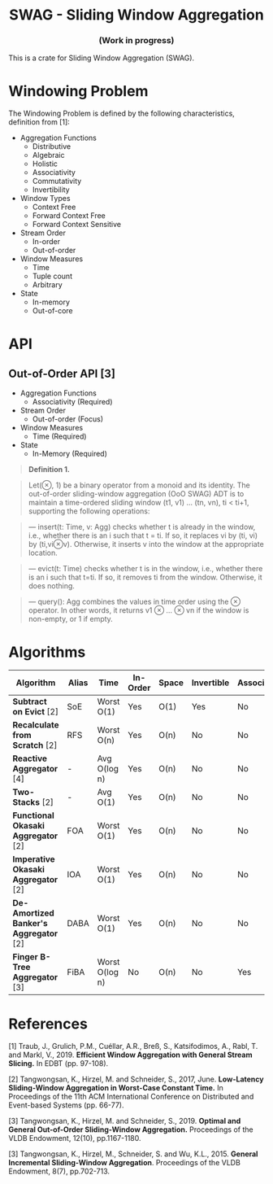 <h1 align="center">SWAG - Sliding Window Aggregation</h1>
<h3 align="center">(Work in progress)</h3>

This is a crate for Sliding Window Aggregation (SWAG).

# Windowing Problem

The Windowing Problem is defined by the following characteristics, definition from [1]:

* Aggregation Functions
  * Distributive
  * Algebraic
  * Holistic
  * Associativity
  * Commutativity
  * Invertibility
* Window Types
  * Context Free
  * Forward Context Free
  * Forward Context Sensitive
* Stream Order
  * In-order
  * Out-of-order
* Window Measures
  * Time
  * Tuple count
  * Arbitrary
* State
  * In-memory
  * Out-of-core

# API

## Out-of-Order API [3]

* Aggregation Functions
  * Associativity (Required)
* Stream Order
  * Out-of-order (Focus)
* Window Measures
  * Time (Required)
* State
  * In-Memory (Required)

> **Definition 1.**

> Let(⊗, 1) be a binary operator from a monoid and its identity. The out-of-order sliding-window aggregation (OoO SWAG) ADT is to maintain a time-ordered sliding window (t1, v1) … (tn, vn), ti < ti+1, supporting the following operations:

> — insert(t: Time, v: Agg) checks whether t is already in the window, i.e., whether there is an i such that t = ti. If so, it replaces vi by (ti, vi) by (ti,vi⊗v). Otherwise, it inserts v into the window at the appropriate location.

> — evict(t: Time) checks whether t is in the window, i.e., whether there is an i such that t=ti. If so, it removes ti from the window. Otherwise, it does nothing.

> — query(): Agg combines the values in time order using the ⊗ operator. In other words, it returns v1 ⊗ … ⊗ vn if the window is non-empty, or 1 if empty.

# Algorithms

| Algorithm                             | Alias | Time           | In-Order | Space | Invertible | Associative | Commutative | FIFO |
|---------------------------------------|-------|----------------|----------|-------|------------|-------------|-------------|------|
| **Subtract on Evict**                 [2] | SoE   | Worst O(1)     | Yes      | O(1)  | Yes        | No          | No          | No   |
| **Recalculate from Scratch**          [2] | RFS   | Worst O(n)     | Yes      | O(n)  | No         | No          | No          | No   |
| **Reactive Aggregator**               [4] | -     | Avg O(log n)   | Yes      | O(n)  | No         | No          | No          | No   |
| **Two-Stacks**                        [2] | -     | Avg O(1)       | Yes      | O(n)  | No         | No          | No          | Yes  |
| **Functional Okasaki Aggregator**     [2] | FOA   | Worst O(1)     | Yes      | O(n)  | No         | No          | No          | Yes  |
| **Imperative Okasaki Aggregator**     [2] | IOA   | Worst O(1)     | Yes      | O(n)  | No         | No          | No          | Yes  |
| **De-Amortized Banker's Aggregator**  [2] | DABA  | Worst O(1)     | Yes      | O(n)  | No         | No          | No          | Yes  |
| **Finger B-Tree Aggregator**          [3] | FiBA  | Worst O(log n) | No       | O(n)  | No         | Yes         | No          | No   |

# References

[1] Traub, J., Grulich, P.M., Cuéllar, A.R., Breß, S., Katsifodimos, A., Rabl, T. and Markl, V., 2019. **Efficient Window Aggregation with General Stream Slicing.** In EDBT (pp. 97-108).

[2] Tangwongsan, K., Hirzel, M. and Schneider, S., 2017, June. **Low-Latency Sliding-Window Aggregation in Worst-Case Constant Time.** In Proceedings of the 11th ACM International Conference on Distributed and Event-based Systems (pp. 66-77).

[3] Tangwongsan, K., Hirzel, M. and Schneider, S., 2019. **Optimal and General Out-of-Order Sliding-Window Aggregation.** Proceedings of the VLDB Endowment, 12(10), pp.1167-1180.

[3] Tangwongsan, K., Hirzel, M., Schneider, S. and Wu, K.L., 2015. **General Incremental Sliding-Window Aggregation**. Proceedings of the VLDB Endowment, 8(7), pp.702-713.


